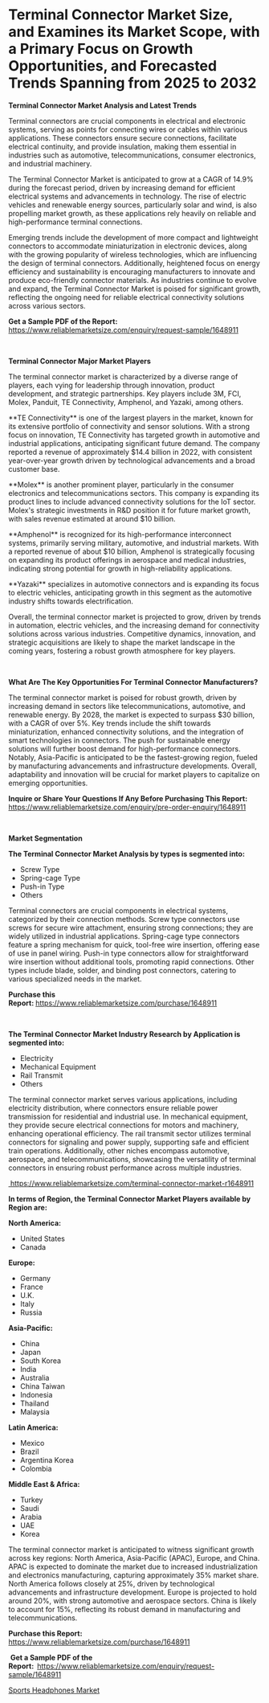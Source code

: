 <p><h1>Terminal Connector Market Size, and Examines its Market Scope, with a Primary Focus on Growth Opportunities, and Forecasted Trends Spanning from 2025 to 2032</h1></p><p><strong>Terminal Connector Market Analysis and Latest Trends</strong></p>
<p><p>Terminal connectors are crucial components in electrical and electronic systems, serving as points for connecting wires or cables within various applications. These connectors ensure secure connections, facilitate electrical continuity, and provide insulation, making them essential in industries such as automotive, telecommunications, consumer electronics, and industrial machinery.</p><p>The Terminal Connector Market is anticipated to grow at a CAGR of 14.9% during the forecast period, driven by increasing demand for efficient electrical systems and advancements in technology. The rise of electric vehicles and renewable energy sources, particularly solar and wind, is also propelling market growth, as these applications rely heavily on reliable and high-performance terminal connections.</p><p>Emerging trends include the development of more compact and lightweight connectors to accommodate miniaturization in electronic devices, along with the growing popularity of wireless technologies, which are influencing the design of terminal connectors. Additionally, heightened focus on energy efficiency and sustainability is encouraging manufacturers to innovate and produce eco-friendly connector materials. As industries continue to evolve and expand, the Terminal Connector Market is poised for significant growth, reflecting the ongoing need for reliable electrical connectivity solutions across various sectors.</p></p>
<p><strong>Get a Sample PDF of the Report:&nbsp;</strong> <a href="https://www.reliablemarketsize.com/enquiry/request-sample/1648911?utm_campaign=3365&utm_medium=2&utm_source=Github&utm_content=ia&utm_term=06042025&utm_id=terminal-connector">https://www.reliablemarketsize.com/enquiry/request-sample/1648911</a></p>
<p>&nbsp;</p>
<p><strong>Terminal Connector Major Market Players</strong></p>
<p><p>The terminal connector market is characterized by a diverse range of players, each vying for leadership through innovation, product development, and strategic partnerships. Key players include 3M, FCI, Molex, Panduit, TE Connectivity, Amphenol, and Yazaki, among others. </p><p>**TE Connectivity** is one of the largest players in the market, known for its extensive portfolio of connectivity and sensor solutions. With a strong focus on innovation, TE Connectivity has targeted growth in automotive and industrial applications, anticipating significant future demand. The company reported a revenue of approximately $14.4 billion in 2022, with consistent year-over-year growth driven by technological advancements and a broad customer base.</p><p>**Molex** is another prominent player, particularly in the consumer electronics and telecommunications sectors. This company is expanding its product lines to include advanced connectivity solutions for the IoT sector. Molex's strategic investments in R&D position it for future market growth, with sales revenue estimated at around $10 billion.</p><p>**Amphenol** is recognized for its high-performance interconnect systems, primarily serving military, automotive, and industrial markets. With a reported revenue of about $10 billion, Amphenol is strategically focusing on expanding its product offerings in aerospace and medical industries, indicating strong potential for growth in high-reliability applications.</p><p>**Yazaki** specializes in automotive connectors and is expanding its focus to electric vehicles, anticipating growth in this segment as the automotive industry shifts towards electrification. </p><p>Overall, the terminal connector market is projected to grow, driven by trends in automation, electric vehicles, and the increasing demand for connectivity solutions across various industries. Competitive dynamics, innovation, and strategic acquisitions are likely to shape the market landscape in the coming years, fostering a robust growth atmosphere for key players.</p></p>
<p>&nbsp;</p>
<p><strong>What Are The Key Opportunities For Terminal Connector Manufacturers?</strong></p>
<p><p>The terminal connector market is poised for robust growth, driven by increasing demand in sectors like telecommunications, automotive, and renewable energy. By 2028, the market is expected to surpass $30 billion, with a CAGR of over 5%. Key trends include the shift towards miniaturization, enhanced connectivity solutions, and the integration of smart technologies in connectors. The push for sustainable energy solutions will further boost demand for high-performance connectors. Notably, Asia-Pacific is anticipated to be the fastest-growing region, fueled by manufacturing advancements and infrastructure developments. Overall, adaptability and innovation will be crucial for market players to capitalize on emerging opportunities.</p></p>
<p><strong>Inquire or Share Your Questions If Any Before Purchasing This Report:</strong> <a href="https://www.reliablemarketsize.com/enquiry/pre-order-enquiry/1648911?utm_campaign=3365&utm_medium=2&utm_source=Github&utm_content=ia&utm_term=06042025&utm_id=terminal-connector">https://www.reliablemarketsize.com/enquiry/pre-order-enquiry/1648911</a></p>
<p>&nbsp;</p>
<p><strong>Market Segmentation</strong></p>
<p><strong>The Terminal Connector Market Analysis by types is segmented into:</strong></p>
<p><ul><li>Screw Type</li><li>Spring-cage Type</li><li>Push-in Type</li><li>Others</li></ul></p>
<p><p>Terminal connectors are crucial components in electrical systems, categorized by their connection methods. Screw type connectors use screws for secure wire attachment, ensuring strong connections; they are widely utilized in industrial applications. Spring-cage type connectors feature a spring mechanism for quick, tool-free wire insertion, offering ease of use in panel wiring. Push-in type connectors allow for straightforward wire insertion without additional tools, promoting rapid connections. Other types include blade, solder, and binding post connectors, catering to various specialized needs in the market.</p></p>
<p><strong>Purchase this Report:&nbsp;</strong><a href="https://www.reliablemarketsize.com/purchase/1648911?utm_campaign=3365&utm_medium=2&utm_source=Github&utm_content=ia&utm_term=06042025&utm_id=terminal-connector">https://www.reliablemarketsize.com/purchase/1648911</a></p>
<p>&nbsp;</p>
<p><strong>The Terminal Connector Market Industry Research by Application is segmented into:</strong></p>
<p><ul><li>Electricity</li><li>Mechanical Equipment</li><li>Rail Transmit</li><li>Others</li></ul></p>
<p><p>The terminal connector market serves various applications, including electricity distribution, where connectors ensure reliable power transmission for residential and industrial use. In mechanical equipment, they provide secure electrical connections for motors and machinery, enhancing operational efficiency. The rail transmit sector utilizes terminal connectors for signaling and power supply, supporting safe and efficient train operations. Additionally, other niches encompass automotive, aerospace, and telecommunications, showcasing the versatility of terminal connectors in ensuring robust performance across multiple industries.</p></p>
<p><a href="https://www.reliablemarketsize.com/terminal-connector-market-r1648911?utm_campaign=3365&utm_medium=2&utm_source=Github&utm_content=ia&utm_term=06042025&utm_id=terminal-connector">&nbsp;https://www.reliablemarketsize.com/terminal-connector-market-r1648911</a></p>
<p><strong>In terms of Region, the Terminal Connector Market Players available by Region are:</strong></p>
<p>
    <p> <strong> North America: </strong>
        <ul>
            <li>United States</li>
            <li>Canada</li>
        </ul>
        </p> 
    <p> <strong> Europe: </strong>
        <ul>
            <li>Germany</li>
            <li>France</li>
            <li>U.K.</li>
            <li>Italy</li>
            <li>Russia</li>
        </ul>
        </p> 
    <p> <strong> Asia-Pacific: </strong>
        <ul>
            <li>China</li>
            <li>Japan</li>
            <li>South Korea</li>
            <li>India</li>
            <li>Australia</li>
            <li>China Taiwan</li>
            <li>Indonesia</li>
            <li>Thailand</li>
            <li>Malaysia</li>
        </ul>
        </p> 
    <p> <strong> Latin America: </strong>
        <ul>
            <li>Mexico</li>
            <li>Brazil</li>
            <li>Argentina Korea</li>
            <li>Colombia</li>
        </ul>
        </p> 
    <p> <strong> Middle East & Africa: </strong>
        <ul>
            <li>Turkey</li>
            <li>Saudi</li>
            <li>Arabia</li>
            <li>UAE</li>
            <li>Korea</li>
        </ul>
    </p>
    </p>
<p><p>The terminal connector market is anticipated to witness significant growth across key regions: North America, Asia-Pacific (APAC), Europe, and China. APAC is expected to dominate the market due to increased industrialization and electronics manufacturing, capturing approximately 35% market share. North America follows closely at 25%, driven by technological advancements and infrastructure development. Europe is projected to hold around 20%, with strong automotive and aerospace sectors. China is likely to account for 15%, reflecting its robust demand in manufacturing and telecommunications.</p></p>
<p><strong>Purchase this Report: </strong><a href="https://www.reliablemarketsize.com/purchase/1648911?utm_campaign=3365&utm_medium=2&utm_source=Github&utm_content=ia&utm_term=06042025&utm_id=terminal-connector">https://www.reliablemarketsize.com/purchase/1648911</a></p>
<p>&nbsp;<strong>Get a Sample PDF of the Report:&nbsp;&nbsp;</strong><a href="https://www.reliablemarketsize.com/enquiry/request-sample/1648911?utm_campaign=3365&utm_medium=2&utm_source=Github&utm_content=ia&utm_term=06042025&utm_id=terminal-connector">https://www.reliablemarketsize.com/enquiry/request-sample/1648911</a></p>
<p><strong></strong></p>
<p><p><a href="https://github.com/wyettillesr4/Market-Research-Report-List-1/blob/main/sports-headphones-market.md?utm_campaign=3365&utm_medium=2&utm_source=Github&utm_content=ia&utm_term=06042025&utm_id=terminal-connector">Sports Headphones Market</a></p></p>